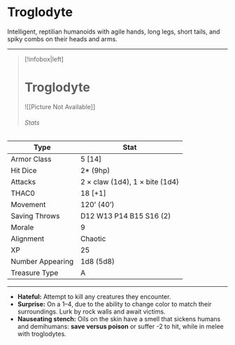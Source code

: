 # Troglodyte

Intelligent, reptilian humanoids with agile hands, long legs, short tails, and spiky combs on their heads and arms.

------
> [!infobox|left] 
>  # Troglodyte
>  ![[Picture Not Available]] 
>  ###### Stats 
| Type                    | Stat        |
| ---------------- | ------------------------------ | 
| Armor Class     | 5 [14]                         |
| Hit Dice         | 2* (9hp)                       |
| Attacks          | 2 × claw (1d4), 1 × bite (1d4) |
| THAC0            | 18 [+1]                        |
| Movement         | 120’ (40’)                     |
| Saving Throws    | D12 W13 P14 B15 S16 (2)        |
| Morale           | 9                              |
| Alignment        | Chaotic                        |
| XP               | 25                             |
| Number Appearing | 1d8 (5d8)                      |
| Treasure Type    | A                              |

------

- **Hateful:** Attempt to kill any creatures they encounter.
- **Surprise:** On a 1–4, due to the ability to change color to match their surroundings. Lurk by rock walls and await victims.
- **Nauseating stench:** Oils on the skin have a smell that sickens humans and demihumans: **save versus poison** or suffer -2 to hit, while in melee with troglodytes.